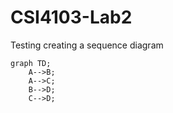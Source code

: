 # CSI4103-Lab2

Testing creating a sequence diagram

```mermaid
graph TD;
    A-->B;
    A-->C;
    B-->D;
    C-->D;
```
